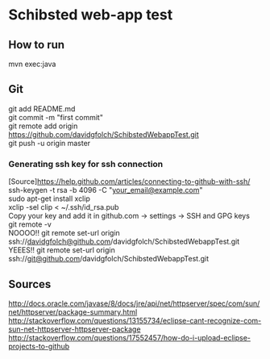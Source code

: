
# Schibsted web-app test


## How to run
mvn exec:java

## Git
git add README.md<br/>
git commit -m "first commit"<br/>
git remote add origin https://github.com/davidgfolch/SchibstedWebappTest.git<br/>
git push -u origin master<br/>

### Generating ssh key for ssh connection
[Source]https://help.github.com/articles/connecting-to-github-with-ssh/<br/>
ssh-keygen -t rsa -b 4096 -C "your_email@example.com"<br/>
sudo apt-get install xclip<br/>
xclip -sel clip < ~/.ssh/id_rsa.pub<br/>
Copy your key and add it in github.com -> settings -> SSH and GPG keys<br/>
git remote -v<br/>
NOOOO!! git remote set-url origin ssh://davidgfolch@github.com/davidgfolch/SchibstedWebappTest.git<br/>
YEEES!! git remote set-url origin ssh://git@github.com/davidgfolch/SchibstedWebappTest.git<br/>

## Sources
http://docs.oracle.com/javase/8/docs/jre/api/net/httpserver/spec/com/sun/net/httpserver/package-summary.html
http://stackoverflow.com/questions/13155734/eclipse-cant-recognize-com-sun-net-httpserver-httpserver-package
http://stackoverflow.com/questions/17552457/how-do-i-upload-eclipse-projects-to-github
